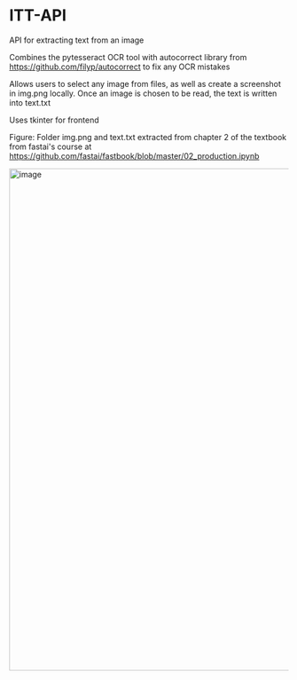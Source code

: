 # ITT-API

API for extracting text from an image

Combines the pytesseract OCR tool with autocorrect library from https://github.com/filyp/autocorrect to fix any OCR mistakes

Allows users to select any image from files, as well as create a screenshot in img.png locally. Once an image is chosen to be read, the text is written into text.txt

Uses tkinter for frontend

Figure: Folder img.png and text.txt extracted from chapter 2 of the textbook from fastai's course at https://github.com/fastai/fastbook/blob/master/02_production.ipynb

<img width="905" alt="image" src="https://user-images.githubusercontent.com/64669373/230932090-d6d65726-ddeb-43ce-b7e6-d337e3b604a7.png">

